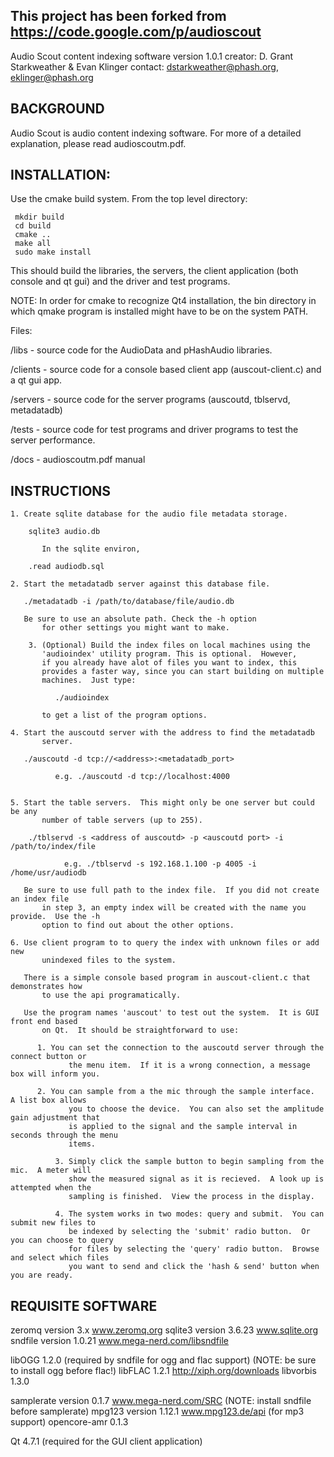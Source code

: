 This project has been forked from https://code.google.com/p/audioscout
-----------------------------------------------------------------------

Audio Scout content indexing software
version 1.0.1
creator: D. Grant Starkweather & Evan Klinger
contact: dstarkweather@phash.org, eklinger@phash.org


BACKGROUND
-----------------------------------------------------------------------
  Audio Scout is audio content indexing software.  For more of a
  detailed explanation, please read audioscoutm.pdf. 


INSTALLATION:
-----------------------------------------------------------------------

   Use the cmake build system. From the top level directory:

     mkdir build
     cd build
     cmake ..
     make all
     sudo make install

   This should build the libraries, the servers, the client application (both
   console and qt gui) and the driver and test programs.

   NOTE: In order for cmake to recognize Qt4 installation, the bin directory in
   which qmake program is installed might have to be on the system PATH.


   Files:

   /libs - source code for the AudioData and pHashAudio libraries.

   /clients - source code for a console based client app (auscout-client.c)
              and a qt gui app.

   /servers - source code for the server programs (auscoutd, tblservd, metadatadb)

   /tests   - source code for test programs and driver programs to test the server
              performance.

   /docs    - audioscoutm.pdf manual

INSTRUCTIONS
-----------------------------------------------------------------------
	1. Create sqlite database for the audio file metadata storage.
	
		sqlite3 audio.db

           In the sqlite environ, 		

		.read audiodb.sql

	2. Start the metadatadb server against this database file.

	   ./metadatadb -i /path/to/database/file/audio.db

	   Be sure to use an absolute path. Check the -h option 
           for other settings you might want to make.
		
        3. (Optional) Build the index files on local machines using the
           'audioindex' utility program. This is optional.  However,
           if you already have alot of files you want to index, this
           provides a faster way, since you can start building on multiple
           machines.  Just type:

		      ./audioindex

           to get a list of the program options.   

	4. Start the auscoutd server with the address to find the metadatadb
           server.

	   ./auscoutd -d tcp://<address>:<metadatadb_port>

		      e.g. ./auscoutd -d tcp://localhost:4000


	5. Start the table servers.  This might only be one server but could be any
           number of table servers (up to 255).  
	    
	    ./tblservd -s <address of auscoutd> -p <auscoutd port> -i /path/to/index/file

	            e.g. ./tblservd -s 192.168.1.100 -p 4005 -i /home/usr/audiodb

	   Be sure to use full path to the index file.  If you did not create an index file
           in step 3, an empty index will be created with the name you provide.  Use the -h 
           option to find out about the other options.

	6. Use client program to to query the index with unknown files or add new
           unindexed files to the system.  

	   There is a simple console based program in auscout-client.c that demonstrates how
           to use the api programatically.

	   Use the program names 'auscout' to test out the system.  It is GUI front end based
           on Qt.  It should be straightforward to use:

	      1. You can set the connection to the auscoutd server through the connect button or
                 the menu item.  If it is a wrong connection, a message box will inform you.

	      2. You can sample from a the mic through the sample interface.  A list box allows
                 you to choose the device.  You can also set the amplitude gain adjustment that
                 is applied to the signal and the sample interval in seconds through the menu
                 items.

              3. Simply click the sample button to begin sampling from the mic.  A meter will
                 show the measured signal as it is recieved.  A look up is attempted when the
                 sampling is finished.  View the process in the display.

              4. The system works in two modes: query and submit.  You can submit new files to 
                 be indexed by selecting the 'submit' radio button.  Or you can choose to query
                 for files by selecting the 'query' radio button.  Browse and select which files
                 you want to send and click the 'hash & send' button when you are ready.
         
   

REQUISITE SOFTWARE
-----------------------------------------------------------------------
zeromq version 3.x www.zeromq.org
sqlite3 version 3.6.23 www.sqlite.org
sndfile version 1.0.21 www.mega-nerd.com/libsndfile

libOGG 1.2.0   (required by sndfile for ogg and flac support)
               (NOTE: be sure to install ogg before flac!)
libFLAC 1.2.1   http://xiph.org/downloads
libvorbis 1.3.0

samplerate version 0.1.7 www.mega-nerd.com/SRC (NOTE: install sndfile before samplerate)
mpg123 version 1.12.1 www.mpg123.de/api (for mp3 support)
opencore-amr 0.1.3

Qt 4.7.1 (required for the GUI client application)
